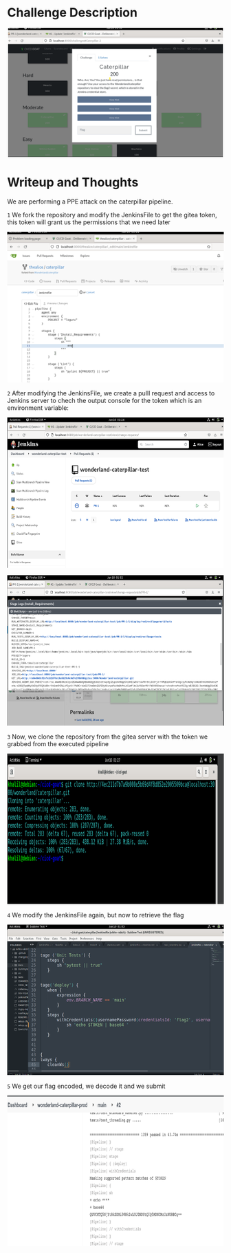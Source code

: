 # Challenge Description

<p align="center">
<img src="https://github.com/khalilsellamii/CI-CD-Security-Playground/blob/main/caterpillar-challenge/description.png" alt="Alt text" width="500" height="300">
</p>

# Writeup and Thoughts

We are performing a PPE attack on the caterpillar pipeline.

`1` We fork the repository and modify the JenkinsFile to get the gitea token, this token will grant us the permissions that we need later

<p align="center">
<img src="https://github.com/khalilsellamii/CI-CD-Security-Playground/blob/main/caterpillar-challenge/jenkinsfile.png" alt="Alt text" width="800" height="350">
</p>

`2` After modifying the JenkinsFile, we create a pulll request and access to Jenkins server to chech the output console for the token which is an environment variable: 

<p align="center">
<img src="https://github.com/khalilsellamii/CI-CD-Security-Playground/blob/main/caterpillar-challenge/jenkins.png" alt="Alt text" width="800" height="350">
</p>

<p align="center">
<img src="https://github.com/khalilsellamii/CI-CD-Security-Playground/blob/main/caterpillar-challenge/gitoken.png" alt="Alt text" width="800" height="350">
</p>

`3` Now, we clone the repository from the gitea server with the token we grabbed from the executed pipeline

<p align="center">
<img src="https://github.com/khalilsellamii/CI-CD-Security-Playground/blob/main/caterpillar-challenge/git_clone_with_token.png" alt="Alt text" width="800" height="350">
</p>

`4` We modify the JenkinsFile again, but now to retrieve the flag 
<p align="center">
<img src="https://github.com/khalilsellamii/CI-CD-Security-Playground/blob/main/caterpillar-challenge/modify_jenkinsfile.png" alt="Alt text" width="800" height="350">
</p>

`5` We get our flag encoded, we decode it and we submit

<p align="center">
<img src="https://github.com/khalilsellamii/CI-CD-Security-Playground/blob/main/caterpillar-challenge/flag.png" alt="Alt text" width="800" height="350">
</p>


